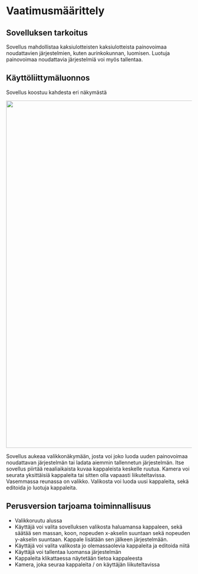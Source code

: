 # Vaatimusmäärittely

## Sovelluksen tarkoitus

Sovellus mahdollistaa kaksiulotteisten kaksiulotteista painovoimaa noudattavien järjestelmien, kuten aurinkokunnan, luomisen. Luotuja painovoimaa noudattavia järjestelmiä voi myös tallentaa.

## Käyttöliittymäluonnos

Sovellus koostuu kahdesta eri näkymästä

<img src="https://raw.githubusercontent.com/Mustekala/otm-harjoitustyo/master/GravitySimulator/dokumentaatio/kuvat/gravitySimulator.jpg" width="940">

Sovellus aukeaa valikkonäkymään, josta voi joko luoda uuden painovoimaa noudattavan järjestelmän tai ladata aiemmin tallennetun järjestelmän. Itse sovellus piirtää reaaliaikaista kuvaa kappaleista keskelle ruutua. Kamera voi seurata yksittäisiä kappaleita tai sitten olla vapaasti liikuteltavissa. Vasemmassa reunassa on valikko. Valikosta voi luoda uusi kappaleita, sekä editoida jo luotuja kappaleita.

## Perusversion tarjoama toiminnallisuus

- Valikkoruutu alussa
- Käyttäjä voi valita sovelluksen valikosta haluamansa kappaleen, sekä säätää sen massan, koon, nopeuden x-akselin suuntaan sekä nopeuden y-akselin suuntaan. Kappale lisätään sen jälkeen järjestelmään.
- Käyttäjä voi valita valikosta jo olemassaolevia kappaleita ja editoida niitä
- Käyttäjä voi tallentaa luomansa järjestelmän 
- Kappaleita klikattaessa näytetään tietoa kappaleesta
- Kamera, joka seuraa kappaleita / on käyttäjän liikuteltavissa




